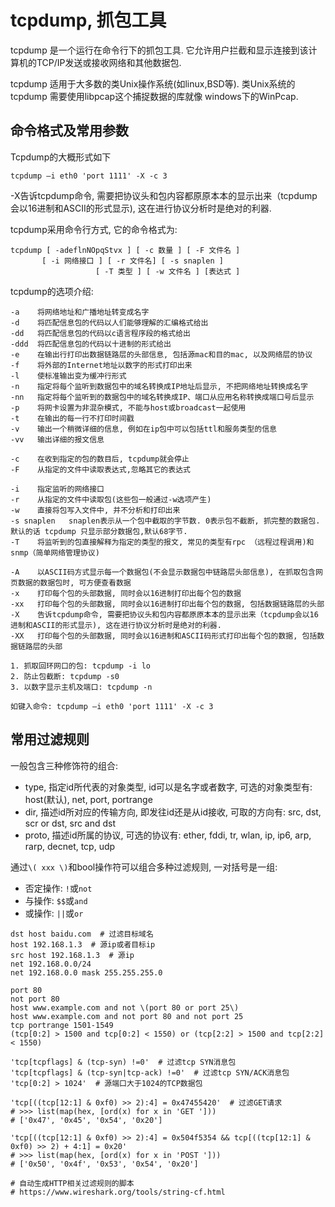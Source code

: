 # tcpdump, 抓包工具

tcpdump 是一个运行在命令行下的抓包工具. 它允许用户拦截和显示连接到该计算机的TCP/IP发送或接收网络和其他数据包.

tcpdump 适用于大多数的类Unix操作系统(如linux,BSD等). 类Unix系统的 tcpdump 需要使用libpcap这个捕捉数据的库就像 windows下的WinPcap. 


## 命令格式及常用参数

Tcpdump的大概形式如下

`tcpdump –i eth0 'port 1111' -X -c 3`

-X告诉tcpdump命令, 需要把协议头和包内容都原原本本的显示出来（tcpdump会以16进制和ASCII的形式显示), 这在进行协议分析时是绝对的利器. 

tcpdump采用命令行方式, 它的命令格式为: 

```
tcpdump [ -adeflnNOpqStvx ] [ -c 数量 ] [ -F 文件名 ]
       [ -i 网络接口 ] [ -r 文件名] [ -s snaplen ]
                   [ -T 类型 ] [ -w 文件名 ] [表达式 ]
```

tcpdump的选项介绍:

```
-a    将网络地址和广播地址转变成名字
-d    将匹配信息包的代码以人们能够理解的汇编格式给出
-dd   将匹配信息包的代码以c语言程序段的格式给出
-ddd  将匹配信息包的代码以十进制的形式给出
-e    在输出行打印出数据链路层的头部信息, 包括源mac和目的mac, 以及网络层的协议
-f    将外部的Internet地址以数字的形式打印出来
-l    使标准输出变为缓冲行形式
-n    指定将每个监听到数据包中的域名转换成IP地址后显示, 不把网络地址转换成名字
-nn   指定将每个监听到的数据包中的域名转换成IP、端口从应用名称转换成端口号后显示
-p    将网卡设置为非混杂模式, 不能与host或broadcast一起使用
-t    在输出的每一行不打印时间戳
-v    输出一个稍微详细的信息, 例如在ip包中可以包括ttl和服务类型的信息
-vv   输出详细的报文信息

-c    在收到指定的包的数目后, tcpdump就会停止
-F    从指定的文件中读取表达式,忽略其它的表达式

-i    指定监听的网络接口
-r    从指定的文件中读取包(这些包一般通过-w选项产生)
-w    直接将包写入文件中, 并不分析和打印出来
-s snaplen   snaplen表示从一个包中截取的字节数. 0表示包不截断, 抓完整的数据包. 默认的话 tcpdump 只显示部分数据包,默认68字节. 
-T    将监听到的包直接解释为指定的类型的报文, 常见的类型有rpc （远程过程调用)和snmp（简单网络管理协议)

-A    以ASCII码方式显示每一个数据包(不会显示数据包中链路层头部信息), 在抓取包含网页数据的数据包时, 可方便查看数据
-x    打印每个包的头部数据, 同时会以16进制打印出每个包的数据
-xx   打印每个包的头部数据, 同时会以16进制打印出每个包的数据, 包括数据链路层的头部
-X    告诉tcpdump命令, 需要把协议头和包内容都原原本本的显示出来（tcpdump会以16进制和ASCII的形式显示), 这在进行协议分析时是绝对的利器. 
-XX   打印每个包的头部数据, 同时会以16进制和ASCII码形式打印出每个包的数据, 包括数据链路层的头部
```

```
1. 抓取回环网口的包: tcpdump -i lo
2. 防止包截断: tcpdump -s0
3. 以数字显示主机及端口: tcpdump -n

如键入命令: tcpdump –i eth0 'port 1111' -X -c 3
```

## 常用过滤规则

一般包含三种修饰符的组合:
+ type, 指定id所代表的对象类型, id可以是名字或者数字, 可选的对象类型有: host(默认), net, port, portrange
+ dir, 描述id所对应的传输方向, 即发往id还是从id接收, 可取的方向有: src, dst, scr or dst, src and dst
+ proto, 描述id所属的协议, 可选的协议有: ether, fddi, tr, wlan, ip, ip6, arp, rarp, decnet, tcp, udp

通过`\( xxx \)`和bool操作符可以组合多种过滤规则, 一对括号是一组:
+ 否定操作: `!`或`not`
+ 与操作: `$$`或`and`
+ 或操作: `||`或`or`

```
dst host baidu.com  # 过滤目标域名
host 192.168.1.3  # 源ip或者目标ip
src host 192.168.1.3  # 源ip
net 192.168.0.0/24
net 192.168.0.0 mask 255.255.255.0

port 80
not port 80
host www.example.com and not \(port 80 or port 25\)
host www.example.com and not port 80 and not port 25
tcp portrange 1501-1549
(tcp[0:2] > 1500 and tcp[0:2] < 1550) or (tcp[2:2] > 1500 and tcp[2:2] < 1550)

'tcp[tcpflags] & (tcp-syn) !=0'  # 过滤tcp SYN消息包
'tcp[tcpflags] & (tcp-syn|tcp-ack) !=0'  # 过滤tcp SYN/ACK消息包
'tcp[0:2] > 1024'  # 源端口大于1024的TCP数据包

'tcp[((tcp[12:1] & 0xf0) >> 2):4] = 0x47455420'  # 过滤GET请求
# >>> list(map(hex, [ord(x) for x in 'GET ']))
# ['0x47', '0x45', '0x54', '0x20']

'tcp[((tcp[12:1] & 0xf0) >> 2):4] = 0x504f5354 && tcp[((tcp[12:1] & 0xf0) >> 2) + 4:1] = 0x20'
# >>> list(map(hex, [ord(x) for x in 'POST ']))
# ['0x50', '0x4f', '0x53', '0x54', '0x20']

# 自动生成HTTP相关过滤规则的脚本
# https://www.wireshark.org/tools/string-cf.html
```
